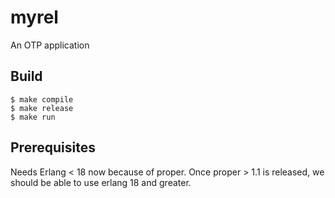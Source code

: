 myrel
=====

An OTP application

Build
-----

    $ make compile
    $ make release
    $ make run

Prerequisites
-------------

Needs Erlang < 18 now because of proper. Once proper > 1.1 is released, we should be able to use erlang 18 and greater.
